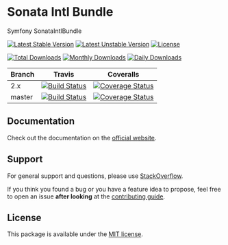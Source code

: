 # Sonata Intl Bundle

Symfony SonataIntlBundle

[![Latest Stable Version](https://poser.pugx.org/sonata-project/intl-bundle/v/stable)](https://packagist.org/packages/sonata-project/intl-bundle)
[![Latest Unstable Version](https://poser.pugx.org/sonata-project/intl-bundle/v/unstable)](https://packagist.org/packages/sonata-project/intl-bundle)
[![License](https://poser.pugx.org/sonata-project/intl-bundle/license)](https://packagist.org/packages/sonata-project/intl-bundle)

[![Total Downloads](https://poser.pugx.org/sonata-project/intl-bundle/downloads)](https://packagist.org/packages/sonata-project/intl-bundle)
[![Monthly Downloads](https://poser.pugx.org/sonata-project/intl-bundle/d/monthly)](https://packagist.org/packages/sonata-project/intl-bundle)
[![Daily Downloads](https://poser.pugx.org/sonata-project/intl-bundle/d/daily)](https://packagist.org/packages/sonata-project/intl-bundle)

Branch | Travis | Coveralls |
------ | ------ | --------- |
2.x   | [![Build Status][travis_stable_badge]][travis_stable_link]     | [![Coverage Status][coveralls_stable_badge]][coveralls_stable_link]     |
master | [![Build Status][travis_unstable_badge]][travis_unstable_link] | [![Coverage Status][coveralls_unstable_badge]][coveralls_unstable_link] |

## Documentation

Check out the documentation on the [official website](https://sonata-project.org/bundles/intl).

## Support

For general support and questions, please use [StackOverflow](http://stackoverflow.com/questions/tagged/sonata).

If you think you found a bug or you have a feature idea to propose, feel free to open an issue
**after looking** at the [contributing guide](CONTRIBUTING.md).

## License

This package is available under the [MIT license](LICENSE).

[travis_stable_badge]: https://travis-ci.org/sonata-project/SonataIntlBundle.svg?branch=2.x
[travis_stable_link]: https://travis-ci.org/sonata-project/SonataIntlBundle
[travis_unstable_badge]: https://travis-ci.org/sonata-project/SonataIntlBundle.svg?branch=master
[travis_unstable_link]: https://travis-ci.org/sonata-project/SonataIntlBundle

[coveralls_stable_badge]: https://coveralls.io/repos/github/sonata-project/SonataIntlBundle/badge.svg?branch=2.x
[coveralls_stable_link]: https://coveralls.io/github/sonata-project/SonataIntlBundle?branch=2.x
[coveralls_unstable_badge]: https://coveralls.io/repos/github/sonata-project/SonataIntlBundle/badge.svg?branch=master
[coveralls_unstable_link]: https://coveralls.io/github/sonata-project/SonataIntlBundle?branch=master

